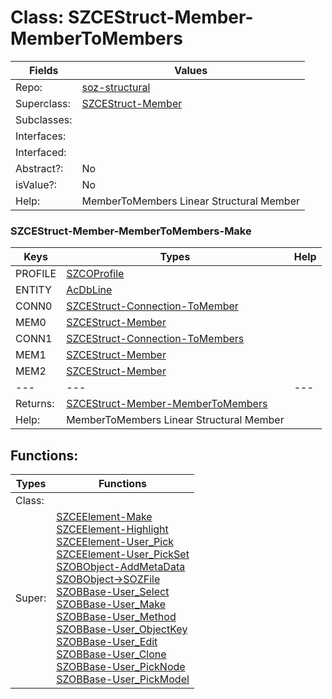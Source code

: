 
# Class:	SZCEStruct-Member-MemberToMembers

| Fields | Values |
| --------- | --------- |
| Repo: | [soz-structural](/repos/soz-structural.html) |
| Superclass: | [SZCEStruct-Member](SZCEStruct-Member.html) |
| Subclasses: |  |
| Interfaces: |  |
| Interfaced: |  |
| Abstract?: | No |
| isValue?: | No |
| Help: | MemberToMembers Linear Structural Member |

### SZCEStruct-Member-MemberToMembers-Make

| Keys | Types | Help |
| --------- | --------- | --------- |
| PROFILE | [SZCOProfile](SZCOProfile.html) |  |
| ENTITY | [AcDbLine](AcDbLine.html) |  |
| CONN0 | [SZCEStruct-Connection-ToMember](SZCEStruct-Connection-ToMember.html) |  |
| MEM0 | [SZCEStruct-Member](SZCEStruct-Member.html) |  |
| CONN1 | [SZCEStruct-Connection-ToMembers](SZCEStruct-Connection-ToMembers.html) |  |
| MEM1 | [SZCEStruct-Member](SZCEStruct-Member.html) |  |
| MEM2 | [SZCEStruct-Member](SZCEStruct-Member.html) |  |
| --- | --- | --- |
| Returns: | [SZCEStruct-Member-MemberToMembers](SZCEStruct-Member-MemberToMembers.html) |
| Help: | MemberToMembers Linear Structural Member |


## Functions:

| Types | Functions |
| --------- | --------- |
| Class: |  |
| Super: | [SZCEElement-Make](SZCEElement.html) <br> [SZCEElement-Highlight](SZCEElement.html) <br> [SZCEElement-User_Pick](SZCEElement.html) <br> [SZCEElement-User_PickSet](SZCEElement.html) <br> [SZOBObject-AddMetaData](SZOBObject.html) <br> [SZOBObject->SOZFile](SZOBObject.html) <br> [SZOBBase-User_Select](SZOBBase.html) <br> [SZOBBase-User_Make](SZOBBase.html) <br> [SZOBBase-User_Method](SZOBBase.html) <br> [SZOBBase-User_ObjectKey](SZOBBase.html) <br> [SZOBBase-User_Edit](SZOBBase.html) <br> [SZOBBase-User_Clone](SZOBBase.html) <br> [SZOBBase-User_PickNode](SZOBBase.html) <br> [SZOBBase-User_PickModel](SZOBBase.html) |


